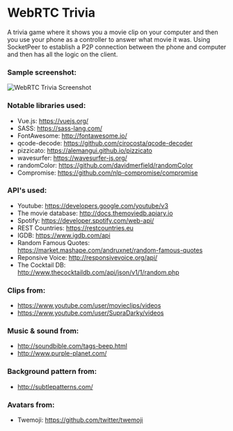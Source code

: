 # WebRTC Trivia
A trivia game where it shows you a movie clip on your computer and then you use your phone as a controller to answer what movie it was.
Using SocketPeer to establish a P2P connection between the phone and computer and then has all the logic on the client.

### Sample screenshot:
![WebRTC Trivia Screenshot][screenshot]

### Notable libraries used:
- Vue.js: https://vuejs.org/
- SASS: https://sass-lang.com/
- FontAwesome: http://fontawesome.io/
- qcode-decode: https://github.com/cirocosta/qcode-decoder
- pizzicato: https://alemangui.github.io/pizzicato
- wavesurfer: https://wavesurfer-js.org/
- randomColor: https://github.com/davidmerfield/randomColor
- Compromise: https://github.com/nlp-compromise/compromise

### API's used:
- Youtube: https://developers.google.com/youtube/v3
- The movie database: http://docs.themoviedb.apiary.io
- Spotify: https://developer.spotify.com/web-api/
- REST Countries: https://restcountries.eu
- IGDB: https://www.igdb.com/api
- Random Famous Quotes: https://market.mashape.com/andruxnet/random-famous-quotes
- Reponsive Voice: http://responsivevoice.org/api/
- The Cocktail DB: http://www.thecocktaildb.com/api/json/v1/1/random.php

### Clips from:
- https://www.youtube.com/user/movieclips/videos
- https://www.youtube.com/user/SupraDarky/videos

### Music & sound from:
- http://soundbible.com/tags-beep.html
- http://www.purple-planet.com/

### Background pattern from:
- http://subtlepatterns.com/

 [screenshot]: https://github.com/buxxi/webrtc-trivia/blob/master/trivia_screenshot.gif

### Avatars from:
- Twemoji: https://github.com/twitter/twemoji
